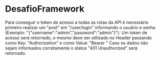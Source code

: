 # DesafioFramework

Para conseguir o token de acesso a todas as rotas da API é necessário primeiro
realizar um "post" em "/user/login" informando o usuário e senha 
(Exemplo: "{"username":"admin","password":"admin"}").
Um token de acesso será retornado, o mesmo deve ser utilizado no Header passando como Key: "Authorization" e 
como Value: "Bearer <TokenRetornado>" 
Caso os dados não sejam informados corretamente o status "401 Unauthorized" será retornado.

